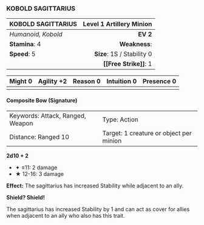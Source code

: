 ### KOBOLD SAGITTARIUS

| KOBOLD SAGITTARIUS | **Level 1 Artillery Minion** |
| :----------------- | ---------------------------: |
| *Humanoid, Kobold* |                     **EV 2** |
| **Stamina**: 4     |                **Weakness**: |
| **Speed**: 5       |   **Size**: 1S / Stability 0 |
|                    |       **[[Free Strike]]**: 1 |

| **Might** 0 | **Agility** +2 | **Reason** 0 | **Intuition** 0 | **Presence** 0 |
| ----------- | -------------- | ------------ | --------------- | -------------- |
|             |                |              |                 |                |

#### Composite Bow (Signature)

|                                  |                                         |
| :------------------------------- | :-------------------------------------- |
| Keywords: Attack, Ranged, Weapon | Type: Action                            |
| Distance: Ranged 10              | Target: 1 creature or object per minion |

**2d10 + 2**

- ✦ ≤11: 2 damage
- ★ 12-16: 3 damage

**Effect:** The sagittarius has increased Stability while adjacent to an ally.

**Shield? Shield!**

The sagittarius has increased Stability by 1 and can act as cover for allies when adjacent to an ally who also has this trait.
